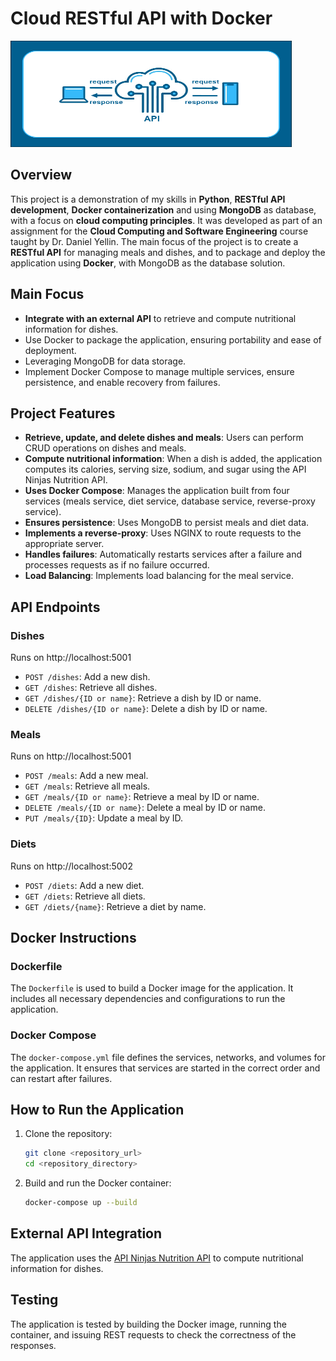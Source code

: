 # Cloud RESTful API with Docker

<img src="/Images/cloud-api-request-and-response.png" width="450" height="170"/>

## Overview
This project is a demonstration of my skills in **Python**, **RESTful API development**, **Docker containerization** and using **MongoDB** as database, with a focus on **cloud computing principles**. It was developed as part of an assignment for the **Cloud Computing and Software Engineering** course taught by Dr. Daniel Yellin. The main focus of the project is to create a **RESTful API** for managing meals and dishes, and to package and deploy the application using **Docker**, with MongoDB as the database solution.

## Main Focus
- **Integrate with an external API** to retrieve and compute nutritional information for dishes.
- Use Docker to package the application, ensuring portability and ease of deployment.
- Leveraging MongoDB for data storage.
- Implement Docker Compose to manage multiple services, ensure persistence, and enable recovery from failures.

## Project Features

- **Retrieve, update, and delete dishes and meals**: Users can perform CRUD operations on dishes and meals.
- **Compute nutritional information**: When a dish is added, the application computes its calories, serving size, sodium, and sugar using the API Ninjas Nutrition API.
- **Uses Docker Compose**: Manages the application built from four services (meals service, diet service, database service, reverse-proxy service).
- **Ensures persistence**: Uses MongoDB to persist meals and diet data.
- **Implements a reverse-proxy**: Uses NGINX to route requests to the appropriate server.
- **Handles failures**: Automatically restarts services after a failure and processes requests as if no failure occurred.
- **Load Balancing**: Implements load balancing for the meal service.

## API Endpoints

### Dishes
Runs on http://localhost:5001
- `POST /dishes`: Add a new dish.
- `GET /dishes`: Retrieve all dishes.
- `GET /dishes/{ID or name}`: Retrieve a dish by ID or name.
- `DELETE /dishes/{ID or name}`: Delete a dish by ID or name.

### Meals
Runs on http://localhost:5001
- `POST /meals`: Add a new meal.
- `GET /meals`: Retrieve all meals.
- `GET /meals/{ID or name}`: Retrieve a meal by ID or name.
- `DELETE /meals/{ID or name}`: Delete a meal by ID or name.
- `PUT /meals/{ID}`: Update a meal by ID.

### Diets
Runs on http://localhost:5002
- `POST /diets`: Add a new diet.
- `GET /diets`: Retrieve all diets.
- `GET /diets/{name}`: Retrieve a diet by name.

## Docker Instructions

### Dockerfile
The `Dockerfile` is used to build a Docker image for the application. It includes all necessary dependencies and configurations to run the application.

### Docker Compose
The `docker-compose.yml` file defines the services, networks, and volumes for the application. It ensures that services are started in the correct order and can restart after failures.

## How to Run the Application

1. Clone the repository:
    ```sh
    git clone <repository_url>
    cd <repository_directory>
    ```

2. Build and run the Docker container:
    ```sh
    docker-compose up --build
    ```

## External API Integration
The application uses the [API Ninjas Nutrition API](https://api-ninjas.com/api/nutrition) to compute nutritional information for dishes.

## Testing
The application is tested by building the Docker image, running the container, and issuing REST requests to check the correctness of the responses.

